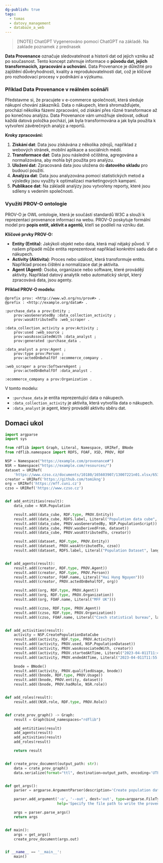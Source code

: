 ```yaml
---
dg-publish: true
tags:
  - tomas
  - datovy_management
  - databaze_a_web
---
```

> [!NOTE] ChatGPT
> Vygenerováno pomocí ChatGPT na základě. Na zaklade poznamek z prednasek 

**Data Provenance** označuje sledovatelnost a historii dat od jejich vzniku až po současnost. Tento koncept zahrnuje informace o **původu dat, jejich transformacích, zpracování a uchování.** Data Provenance je důležité pro zajištění důvěryhodnosti, kvality a reprodukovatelnosti dat, což je klíčové pro rozhodovací procesy v podnikání a výzkumu.

### **Příklad Data Provenance v reálném scénáři**

Představme si, že pracujete v e-commerce společnosti, která sleduje nákupní chování zákazníků. Data o nákupech, která shromažďujete, prochází několika fázemi zpracování, od získání přes různé transformace až po konečnou analýzu. Data Provenance vám umožňuje sledovat, odkud každá datová položka pochází, jak byla transformována a jak byla použita k vytvoření závěrečných analýz a reportů.

**Kroky zpracování:**
1. **Získání dat**: Data jsou získávána z několika zdrojů, například z webových stránek, mobilní aplikace a sociálních médií.
2. **Transformace dat**: Data jsou následně očištěna, agregována a normalizována, aby mohla být použita pro analýzu.
3. **Uložení dat**: Zpracovaná data jsou uložena do **datového skladu** pro budoucí použití.
4. **Analýza dat**: Data jsou analyzována pomocí statistických metod a výsledky jsou využity k optimalizaci marketingových kampaní.
5. **Publikace dat**: Na základě analýzy jsou vytvořeny reporty, které jsou sdíleny s vedením společnosti.

### **Využití PROV-O ontologie**

PROV-O je OWL ontologie, která je součástí standardů W3C a slouží k reprezentaci provenance informací na webu. PROV-O poskytuje formální model pro **popis entit, aktivit a agentů**, kteří se podíleli na vzniku dat.

**Klíčové prvky PROV-O:**
- **Entity (Entita)**: Jakýkoli objekt nebo data, která mají nějaký původ. V našem případě může entita reprezentovat například konkrétní sadu dat o nákupech.
- **Activity (Aktivita)**: Proces nebo událost, která transformuje entitu. Například proces čištění a normalizace dat je aktivita.
- **Agent (Agent)**: Osoba, organizace nebo software, které provádějí aktivity. Například datový analytik nebo automatický skript, který zpracovává data, jsou agenty.

**Příklad PROV-O modelu:**

```turtle
@prefix prov: <http://www.w3.org/ns/prov#> .
@prefix : <http://example.org/data#> .

:purchase_data a prov:Entity ;
    prov:wasGeneratedBy :data_collection_activity ;
    prov:wasAttributedTo :web_scraper .

:data_collection_activity a prov:Activity ;
    prov:used :web_source ;
    prov:wasAssociatedWith :data_analyst ;
    prov:generated :purchase_data .

:data_analyst a prov:Agent ;
    prov:type prov:Person ;
    prov:actedOnBehalfOf :ecommerce_company .

:web_scraper a prov:SoftwareAgent ;
    prov:actedOnBehalfOf :data_analyst .

:ecommerce_company a prov:Organization .
```

V tomto modelu:
- `:purchase_data` je entita reprezentující data o nákupech.
- `:data_collection_activity` je aktivita, která vytvořila data o nákupech.
- `:data_analyst` je agent, který prováděl aktivitu sběru dat.
## Domaci ukol

```python
import argparse
import sys

from rdflib import Graph, Literal, Namespace, URIRef, BNode
from rdflib.namespace import RDFS, FOAF, XSD, PROV, RDF

NSP = Namespace("https://example.com/provenance#")
NSR = Namespace("https://example.com/resources/")
dataset = URIRef(
    'https://www.czso.cz/documents/10180/165603907/13007221n01.xlsx/65344c95-18ed-4020-a866-868ba56e52e5?version=1.2')
creator = URIRef('https://github.com/tomikng')
org = URIRef('https://mff.cuni.cz')
czso = URIRef('https://www.czso.cz')


def add_entitities(result):
    data_cube = NSR.Population

    result.add((data_cube, RDF.type, PROV.Entity))
    result.add((data_cube, RDFS.label, Literal("Population data cube", lang="en")))
    result.add((data_cube, PROV.wasGeneratedBy, NSP.PopulationScript))
    result.add((data_cube, PROV.wasDerivedFrom, dataset))
    result.add((data_cube, PROV.wasAttributedTo, creator))

    result.add((dataset, RDF.type, PROV.Entity))
    result.add((dataset, PROV.wasAttributedTo, czso))
    result.add((dataset, RDFS.label, Literal("Population Dataset", lang='en')))


def add_agents(result):
    result.add((creator, RDF.type, PROV.Agent))
    result.add((creator, RDF.type, PROV.Person))
    result.add((creator, FOAF.name, Literal("Hai Hung Nguyen")))
    result.add((creator, PROV.actedOnBehalfOf, org))

    result.add((org, RDF.type, PROV.Agent))
    result.add((org, RDF.type, PROV.Organization))
    result.add((org, FOAF.name, Literal("MFF UK")))

    result.add((czso, RDF.type, PROV.Agent))
    result.add((czso, RDF.type, PROV.Organization))
    result.add((czso, FOAF.name, Literal("Czech statistical bureau", lang='en')))


def add_activities(result):
    activity = NSP.CreatePopulationDataCube
    result.add((activity, RDF.type, PROV.Activity))
    result.add((activity, PROV.used, NSP.PopulationDataset))
    result.add((activity, PROV.wasAssociatedWith, creator))
    result.add((activity, PROV.startedAtTime, Literal("2023-04-011T11:49:00", datatype=XSD.dateTime)))
    result.add((activity, PROV.endedAtTime, Literal("2023-04-011T11:55:00", datatype=XSD.dateTime)))

    bnode = BNode()
    result.add((activity, PROV.qualifiedUsage, bnode))
    result.add((bnode, RDF.type, PROV.Usage))
    result.add((bnode, PROV.entity, dataset))
    result.add((bnode, PROV.hadRole, NSR.role))


def add_roles(result):
    result.add((NSR.role, RDF.type, PROV.Role))


def crate_prov_graph() -> Graph:
    result = Graph(bind_namespaces="rdflib")

    add_entitities(result)
    add_agents(result)
    add_activities(result)
    add_roles(result)

    return result


def create_prov_document(output_path: str):
    data = crate_prov_graph()
    data.serialize(format="ttl", destination=output_path, encoding='UTF-8')


def get_args():
    parser = argparse.ArgumentParser(description='Create population data cube provenance')

    parser.add_argument('-o', '--out', dest='out', type=argparse.FileType('wb'),
                        help='Specify the file path to write the provenance.')

    args = parser.parse_args()
    return args


def main():
    args = get_args()
    create_prov_document(args.out)


if __name__ == '__main__':
    main()
```